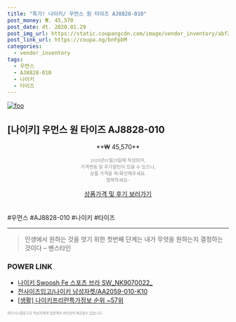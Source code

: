 ```yaml
--- 
title: "특가! 나이키/ 우먼스 원 타이즈 AJ8828-010" 
post_money: ₩. 45,570 
post_date: dt. 2020.01.29 
post_img_url: https://static.coupangcdn.com/image/vendor_inventory/abf2/1a5536d661609bf4a451bc1971ca4aacba702f631c967ad894698bcdcdcd.jpg 
post_link_url: https://coupa.ng/bnFpbM 
categories: 
  - vendor_inventory 
tags: 
  - 우먼스 
  - AJ8828-010 
  - 나이키 
  - 타이즈 
--- 
```

[![foo](https://static.coupangcdn.com/image/vendor_inventory/abf2/1a5536d661609bf4a451bc1971ca4aacba702f631c967ad894698bcdcdcd.jpg)](https://coupa.ng/bnFpbM) 

## [나이키] 우먼스 원 타이즈 AJ8828-010 
<p style="text-align: center;">**₩ 45,570**</p> 
<p style="text-align: center;"><span style="color: #898c8f; font-family: Georgia,Times,serif; font-size: 0.75em;">2020년01월29일에 작성되어, <br>가격변동 및 추가할인이 있을 수 있으니,<br> 상품 가격을 꼭!확인해주세요.<br>행복하세요~</span> 
</p>	 
<div markdown="0" style="text-align: center;"><a href="https://coupa.ng/bnFpbM" class="btn btn--success">상품가격 및 후기 보러가기</a></div> 
<br><br> 
  #우먼스 #AJ8828-010 #나이키 #타이즈 
<hr> 

> 인생에서 원하는 것을 엇기 위한 첫번째 단계는 내가 무엇을 원하는지 결정하는 것이다 – 벤스타인 


### POWER LINK

* <a href="https://blog.naver.com/sakai111/221785046696" target="_blank">나이키 Swoosh Fe 스포츠 브라 SW_NK9070022_</a>
* <a href="https://blog.naver.com/santokki14/221787663753" target="_blank">전사이즈입고/나이키 남성자켓/AA2059-010-K10</a>
* <a href="https://blog.naver.com/sakai111/221770997730" target="_blank"> [생활] 나이키프리런특가정보 순위 ~57위</a>

<span style="color: #898c8f; font-family: Georgia,Times,serif; font-size: 0.55em;">파트너스활동으로 작성자에게 일정액의 커미션이 제공될수 있습니다.</span> 
